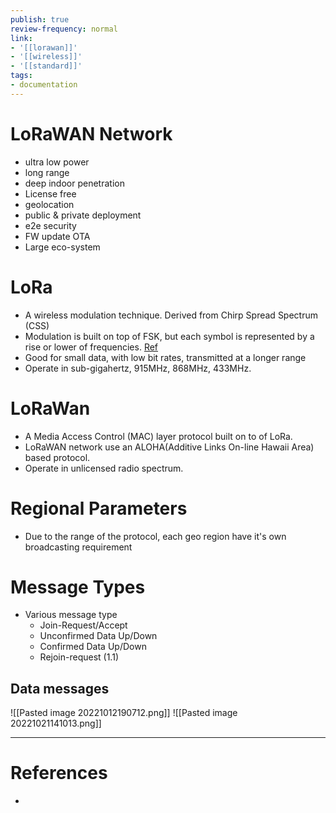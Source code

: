 ```yaml
---
publish: true
review-frequency: normal
link:
- '[[lorawan]]'
- '[[wireless]]'
- '[[standard]]'
tags:
- documentation
---
```


# LoRaWAN Network
-  ultra low power
- long range
- deep indoor penetration
- License free
- geolocation
- public & private deployment
- e2e security
- FW update OTA
- Large eco-system

# LoRa
- A wireless modulation technique. Derived from Chirp Spread Spectrum (CSS)
- Modulation is built on top of FSK, but each symbol is represented by a rise or lower of frequencies. [Ref](https://www.youtube.com/watch?v=dxYY097QNs0)
- Good for small data, with low bit rates, transmitted at a longer range
- Operate in sub-gigahertz, 915MHz, 868MHz, 433MHz.

# LoRaWan
- A Media Access Control (MAC) layer protocol built on to of LoRa.
- LoRaWAN network use an ALOHA(Additive Links On-line Hawaii Area) based protocol.
- Operate in unlicensed radio spectrum.

# Regional Parameters
- Due to the range of the protocol, each geo region have it's own broadcasting requirement

# Message Types
- Various message type
    - Join-Request/Accept
    - Unconfirmed Data Up/Down
    - Confirmed Data Up/Down
    - Rejoin-request (1.1)
 
## Data messages
![[Pasted image 20221012190712.png]]
![[Pasted image 20221021141013.png]]


---
# References
- 